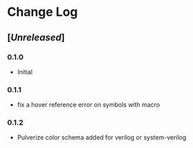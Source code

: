 # Change Log

## [*Unreleased*]

### 0.1.0
* Initial

### 0.1.1
* fix a hover reference error on symbols with macro

### 0.1.2
* Pulverize color schema added for verilog or system-verilog

